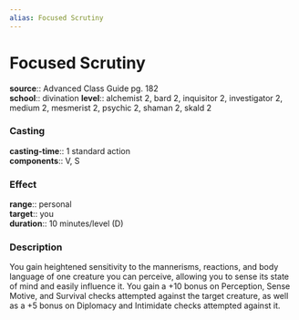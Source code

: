 ```yaml
---
alias: Focused Scrutiny
---
```


# Focused Scrutiny 

**source**:: Advanced Class Guide pg. 182  
**school**:: divination
**level**:: alchemist 2, bard 2, inquisitor 2, investigator 2, medium 2, mesmerist 2, psychic 2, shaman 2, skald 2

### Casting 

**casting-time**:: 1 standard action  
**components**:: V, S

### Effect 

**range**:: personal  
**target**:: you  
**duration**:: 10 minutes/level (D)

### Description 

You gain heightened sensitivity to the mannerisms, reactions, and body language of one creature you can perceive, allowing you to sense its state of mind and easily influence it. You gain a +10 bonus on Perception, Sense Motive, and Survival checks attempted against the target creature, as well as a +5 bonus on Diplomacy and Intimidate checks attempted against it.
